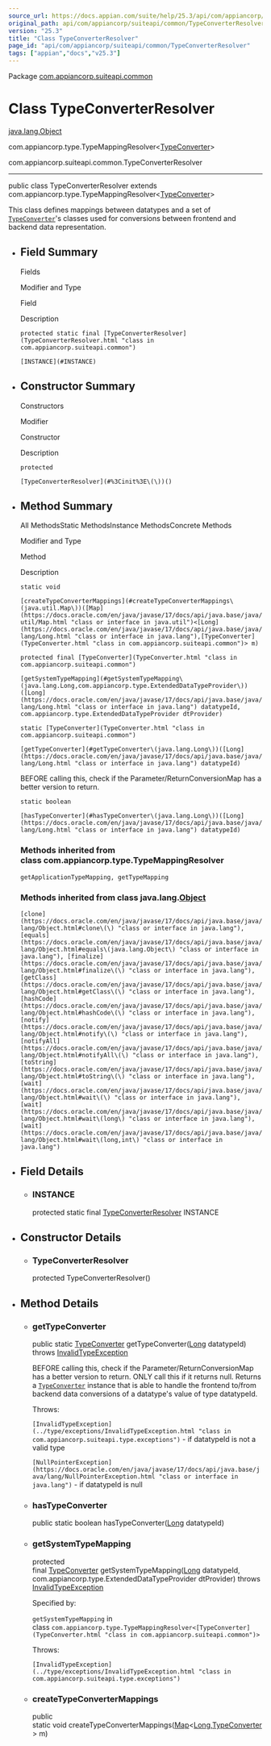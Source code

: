 ```yaml
---
source_url: https://docs.appian.com/suite/help/25.3/api/com/appiancorp/suiteapi/common/TypeConverterResolver.html
original_path: api/com/appiancorp/suiteapi/common/TypeConverterResolver.html
version: "25.3"
title: "Class TypeConverterResolver"
page_id: "api/com/appiancorp/suiteapi/common/TypeConverterResolver"
tags: ["appian","docs","v25.3"]
---
```



Package [com.appiancorp.suiteapi.common](package-summary.html)

# Class TypeConverterResolver

[java.lang.Object](https://docs.oracle.com/en/java/javase/17/docs/api/java.base/java/lang/Object.html "class or interface in java.lang")

com.appiancorp.type.TypeMappingResolver<[TypeConverter](TypeConverter.html "class in com.appiancorp.suiteapi.common")\>

com.appiancorp.suiteapi.common.TypeConverterResolver

* * *

public class TypeConverterResolver extends com.appiancorp.type.TypeMappingResolver<[TypeConverter](TypeConverter.html "class in com.appiancorp.suiteapi.common")\>

This class defines mappings between datatypes and a set of [`TypeConverter`](TypeConverter.html "class in com.appiancorp.suiteapi.common")'s classes used for conversions between frontend and backend data representation.

-   ## Field Summary

    Fields

    Modifier and Type

    Field

    Description

    `protected static final [TypeConverterResolver](TypeConverterResolver.html "class in com.appiancorp.suiteapi.common")`

    `[INSTANCE](#INSTANCE)`

-   ## Constructor Summary

    Constructors

    Modifier

    Constructor

    Description

    `protected`

    `[TypeConverterResolver](#%3Cinit%3E\(\))()`

-   ## Method Summary

    All MethodsStatic MethodsInstance MethodsConcrete Methods

    Modifier and Type

    Method

    Description

    `static void`

    `[createTypeConverterMappings](#createTypeConverterMappings\(java.util.Map\))([Map](https://docs.oracle.com/en/java/javase/17/docs/api/java.base/java/util/Map.html "class or interface in java.util")<[Long](https://docs.oracle.com/en/java/javase/17/docs/api/java.base/java/lang/Long.html "class or interface in java.lang"),[TypeConverter](TypeConverter.html "class in com.appiancorp.suiteapi.common")> m)`

    `protected final [TypeConverter](TypeConverter.html "class in com.appiancorp.suiteapi.common")`

    `[getSystemTypeMapping](#getSystemTypeMapping\(java.lang.Long,com.appiancorp.type.ExtendedDataTypeProvider\))([Long](https://docs.oracle.com/en/java/javase/17/docs/api/java.base/java/lang/Long.html "class or interface in java.lang") datatypeId, com.appiancorp.type.ExtendedDataTypeProvider dtProvider)`

    `static [TypeConverter](TypeConverter.html "class in com.appiancorp.suiteapi.common")`

    `[getTypeConverter](#getTypeConverter\(java.lang.Long\))([Long](https://docs.oracle.com/en/java/javase/17/docs/api/java.base/java/lang/Long.html "class or interface in java.lang") datatypeId)`

    BEFORE calling this, check if the Parameter/ReturnConversionMap has a better version to return.

    `static boolean`

    `[hasTypeConverter](#hasTypeConverter\(java.lang.Long\))([Long](https://docs.oracle.com/en/java/javase/17/docs/api/java.base/java/lang/Long.html "class or interface in java.lang") datatypeId)`

    ### Methods inherited from class com.appiancorp.type.TypeMappingResolver

    `getApplicationTypeMapping, getTypeMapping`

    ### Methods inherited from class java.lang.[Object](https://docs.oracle.com/en/java/javase/17/docs/api/java.base/java/lang/Object.html "class or interface in java.lang")

    `[clone](https://docs.oracle.com/en/java/javase/17/docs/api/java.base/java/lang/Object.html#clone\(\) "class or interface in java.lang"), [equals](https://docs.oracle.com/en/java/javase/17/docs/api/java.base/java/lang/Object.html#equals\(java.lang.Object\) "class or interface in java.lang"), [finalize](https://docs.oracle.com/en/java/javase/17/docs/api/java.base/java/lang/Object.html#finalize\(\) "class or interface in java.lang"), [getClass](https://docs.oracle.com/en/java/javase/17/docs/api/java.base/java/lang/Object.html#getClass\(\) "class or interface in java.lang"), [hashCode](https://docs.oracle.com/en/java/javase/17/docs/api/java.base/java/lang/Object.html#hashCode\(\) "class or interface in java.lang"), [notify](https://docs.oracle.com/en/java/javase/17/docs/api/java.base/java/lang/Object.html#notify\(\) "class or interface in java.lang"), [notifyAll](https://docs.oracle.com/en/java/javase/17/docs/api/java.base/java/lang/Object.html#notifyAll\(\) "class or interface in java.lang"), [toString](https://docs.oracle.com/en/java/javase/17/docs/api/java.base/java/lang/Object.html#toString\(\) "class or interface in java.lang"), [wait](https://docs.oracle.com/en/java/javase/17/docs/api/java.base/java/lang/Object.html#wait\(\) "class or interface in java.lang"), [wait](https://docs.oracle.com/en/java/javase/17/docs/api/java.base/java/lang/Object.html#wait\(long\) "class or interface in java.lang"), [wait](https://docs.oracle.com/en/java/javase/17/docs/api/java.base/java/lang/Object.html#wait\(long,int\) "class or interface in java.lang")`

-   ## Field Details

    -   ### INSTANCE

        protected static final [TypeConverterResolver](TypeConverterResolver.html "class in com.appiancorp.suiteapi.common") INSTANCE

-   ## Constructor Details

    -   ### TypeConverterResolver

        protected TypeConverterResolver()

-   ## Method Details

    -   ### getTypeConverter

        public static [TypeConverter](TypeConverter.html "class in com.appiancorp.suiteapi.common") getTypeConverter([Long](https://docs.oracle.com/en/java/javase/17/docs/api/java.base/java/lang/Long.html "class or interface in java.lang") datatypeId) throws [InvalidTypeException](../type/exceptions/InvalidTypeException.html "class in com.appiancorp.suiteapi.type.exceptions")

        BEFORE calling this, check if the Parameter/ReturnConversionMap has a better version to return. ONLY call this if it returns null. Returns a [`TypeConverter`](TypeConverter.html "class in com.appiancorp.suiteapi.common") instance that is able to handle the frontend to/from backend data conversions of a datatype's value of type datatypeId.

        Throws:

        `[InvalidTypeException](../type/exceptions/InvalidTypeException.html "class in com.appiancorp.suiteapi.type.exceptions")` - if datatypeId is not a valid type

        `[NullPointerException](https://docs.oracle.com/en/java/javase/17/docs/api/java.base/java/lang/NullPointerException.html "class or interface in java.lang")` - if datatypeId is null

    -   ### hasTypeConverter

        public static boolean hasTypeConverter([Long](https://docs.oracle.com/en/java/javase/17/docs/api/java.base/java/lang/Long.html "class or interface in java.lang") datatypeId)

    -   ### getSystemTypeMapping

        protected final [TypeConverter](TypeConverter.html "class in com.appiancorp.suiteapi.common") getSystemTypeMapping([Long](https://docs.oracle.com/en/java/javase/17/docs/api/java.base/java/lang/Long.html "class or interface in java.lang") datatypeId, com.appiancorp.type.ExtendedDataTypeProvider dtProvider) throws [InvalidTypeException](../type/exceptions/InvalidTypeException.html "class in com.appiancorp.suiteapi.type.exceptions")

        Specified by:

        `getSystemTypeMapping` in class `com.appiancorp.type.TypeMappingResolver<[TypeConverter](TypeConverter.html "class in com.appiancorp.suiteapi.common")>`

        Throws:

        `[InvalidTypeException](../type/exceptions/InvalidTypeException.html "class in com.appiancorp.suiteapi.type.exceptions")`

    -   ### createTypeConverterMappings

        public static void createTypeConverterMappings([Map](https://docs.oracle.com/en/java/javase/17/docs/api/java.base/java/util/Map.html "class or interface in java.util")<[Long](https://docs.oracle.com/en/java/javase/17/docs/api/java.base/java/lang/Long.html "class or interface in java.lang"),[TypeConverter](TypeConverter.html "class in com.appiancorp.suiteapi.common")\> m)